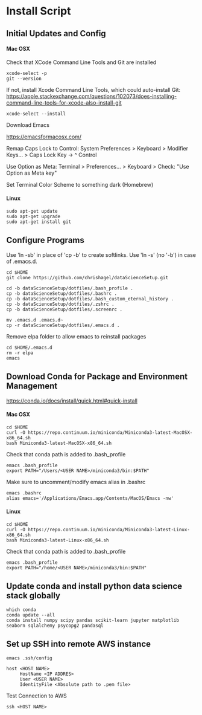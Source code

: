 
# Install Script


## Initial Updates and Config

#### Mac OSX

Check that XCode Command Line Tools and Git are installed

~~~
xcode-select -p
git --version
~~~


If not, install Xcode Command Line Tools, which could auto-install Git:
https://apple.stackexchange.com/questions/102073/does-installing-command-line-tools-for-xcode-also-install-git

~~~
xcode-select --install
~~~


Download Emacs

https://emacsformacosx.com/


Remap Caps Lock to Control: System Preferences > Keyboard > Modifier Keys... > Caps Lock Key -> ^ Control

Use Option as Meta: Terminal > Preferences... > Keyboard > Check: "Use Option as Meta key"

Set Terminal Color Scheme to something dark (Homebrew)



#### Linux

~~~
sudo apt-get update
sudo apt-get upgrade
sudo apt-get install git
~~~



## Configure Programs 

Use 'ln -sb' in place of 'cp -b' to create softlinks. Use 'ln -s' (no '-b') in case of .emacs.d.

~~~
cd $HOME
git clone https://github.com/chrishagel/dataScienceSetup.git

cd -b dataScienceSetup/dotfiles/.bash_profile .
cp -b dataScienceSetup/dotfiles/.bashrc .
cp -b dataScienceSetup/dotfiles/.bash_custom_eternal_history .
cp -b dataScienceSetup/dotfiles/.zshrc .
cp -b dataScienceSetup/dotfiles/.screenrc .

mv .emacs.d .emacs.d~
cp -r dataScienceSetup/dotfiles/.emacs.d .
~~~


Remove elpa folder to allow emacs to reinstall packages

~~~
cd $HOME/.emacs.d
rm -r elpa
emacs
~~~



## Download Conda for Package and Environment Management

https://conda.io/docs/install/quick.html#quick-install


#### Mac OSX

~~~
cd $HOME
curl -O https://repo.continuum.io/miniconda/Miniconda3-latest-MacOSX-x86_64.sh
bash Miniconda3-latest-MacOSX-x86_64.sh 
~~~


Check that conda path is added to .bash_profile

~~~
emacs .bash_profile
export PATH="/Users/<USER NAME>/miniconda3/bin:$PATH"
~~~


Make sure to uncomment/modify emacs alias in .bashrc

~~~
emacs .bashrc
alias emacs='/Applications/Emacs.app/Contents/MacOS/Emacs -nw'
~~~



#### Linux

~~~
cd $HOME
curl -O https://repo.continuum.io/miniconda/Miniconda3-latest-Linux-x86_64.sh
bash Miniconda3-latest-Linux-x86_64.sh 
~~~


Check that conda path is added to .bash_profile

~~~
emacs .bash_profile
export PATH="/home/<USER NAME>/miniconda3/bin:$PATH"
~~~



## Update conda and install python data science stack globally

~~~
which conda
conda update --all
conda install numpy scipy pandas scikit-learn jupyter matplotlib seaborn sqlalchemy psycopg2 pandasql 
~~~



## Set up SSH into remote AWS instance

~~~
emacs .ssh/config
~~~

~~~
host <HOST NAME>
     HostName <IP ADDRES>
     User <USER NAME>
     IdentityFile <Absolute path to .pem file>
~~~


Test Connection to AWS

~~~
ssh <HOST NAME>
~~~


